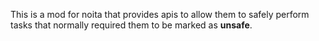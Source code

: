 This is a mod for noita that provides apis to allow them to safely perform tasks that normally required them to be marked as **unsafe**.
